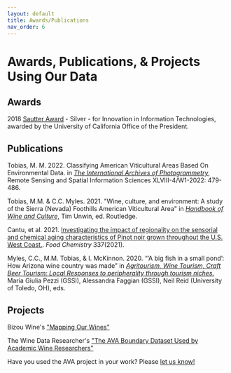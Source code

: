 ```yaml
---
layout: default
title: Awards/Publications
nav_order: 6
---
```


# Awards, Publications, & Projects Using Our Data

## Awards

2018 [Sautter Award](https://www.ucop.edu/information-technology-services/initiatives/sautter-award-program/award-winners-and-applications/2018.html) - Silver - for Innovation in Information Technologies, awarded by the University of California Office of the President.

## Publications

Tobias, M. M. 2022. Classifying American Viticultural Areas Based On Environmental Data. in [*The International Archives of Photogrammetry*](https://www.proquest.com/conference-papers-proceedings/classifying-american-viticultural-areas-based-on/docview/2699137707/se-2), Remote Sensing and Spatial Information Sciences XLVIII-4/W1-2022: 479-486. 

Tobias, M.M. & C.C. Myles. 2021. "Wine, culture, and environment: A study of the Sierra (Nevada) Foothills American Viticultural Area" in [*Handbook of Wine and Culture*](https://www.routledge.com/The-Routledge-Handbook-of-Wine-and-Culture/Charters-Demossier-Dutton-Harding-Maguire-Marks-Unwin/p/book/9780367472900), Tim Unwin, ed. Routledge.

Cantu, et al. 2021. [Investigating the impact of regionality on the sensorial and chemical aging characteristics of Pinot noir grown throughout the U.S. West Coast.](https://www.sciencedirect.com/science/article/abs/pii/S030881462031582X).  *Food Chemistry* 337(2021).

Myles, C.C., M.M. Tobias, & I. McKinnon. 2020. “‘A big fish in a small pond’: How Arizona wine country was made” in [*Agritourism, Wine Tourism, Craft Beer Tourism: Local Responses to peripherality through tourism niches.*](https://www.routledge.com/Agritourism-Wine-Tourism-and-Craft-Beer-Tourism-Local-Responses-to-Peripherality/Pezzi-Faggian-Reid/p/book/9781138614413)  Maria Giulia Pezzi (GSSI), Alessandra Faggian (GSSI), Neil Reid (University of Toledo, OH), eds.

## Projects

Bizou Wine's ["Mapping Our Wines"](http://www.bizouwines.com/mapping-our-wines)

The Wine Data Researcher's ["The AVA Boundary Dataset Used by Academic Wine Researchers"](https://winedataresearcher.com/the-ava-boundary-dataset-used-by-academic-wine-researchers/)

Have you used the AVA project in your work?  Please [let us know!](contact)


